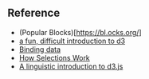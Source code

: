 ## Reference
* (Popular Blocks)[https://bl.ocks.org/]
* [a fun, difficult introduction to d3](https://tmcw.github.io/presentations/dcjq/)
* [Binding data](https://alignedleft.com/tutorials/d3/binding-data/)
* [How Selections Work](https://bost.ocks.org/mike/selection/)
* [A linguistic introduction to d3.js](https://medium.freecodecamp.org/a-linguistic-introduction-to-d3-js-7a40a980bf97)
